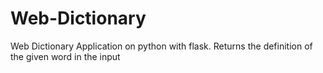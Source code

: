 # Web-Dictionary
Web Dictionary Application on python with flask. Returns the definition of the given word in the input
